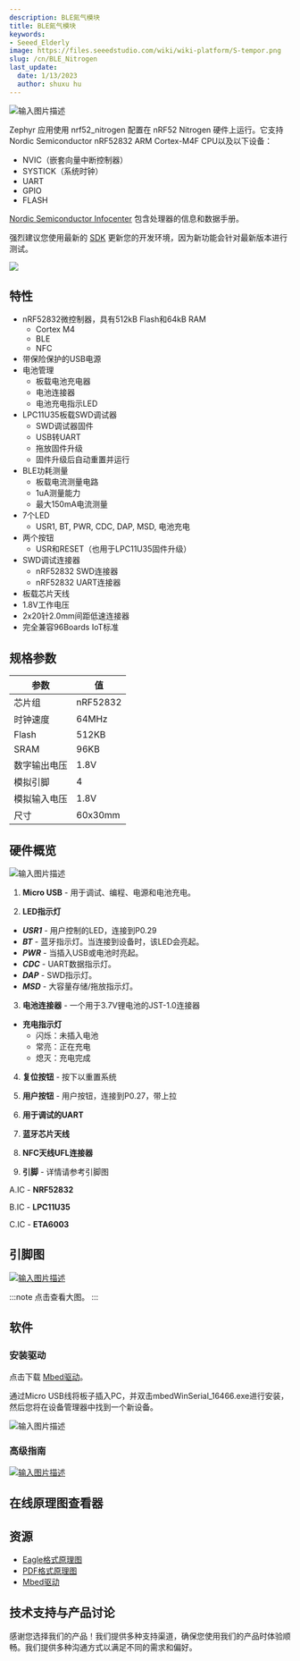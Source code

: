 ```yaml
---
description: BLE氮气模块
title: BLE氮气模块
keywords:
- Seeed_Elderly
image: https://files.seeedstudio.com/wiki/wiki-platform/S-tempor.png
slug: /cn/BLE_Nitrogen
last_update:
  date: 1/13/2023
  author: shuxu hu
---
```


![输入图片描述](https://files.seeedstudio.com/wiki/BLE-Nitrogen/img/cover.png)

Zephyr 应用使用 nrf52_nitrogen 配置在 nRF52 Nitrogen 硬件上运行。它支持 Nordic Semiconductor nRF52832 ARM Cortex-M4F CPU以及以下设备：

* NVIC（嵌套向量中断控制器）
* SYSTICK（系统时钟）
* UART
* GPIO
* FLASH

[Nordic Semiconductor Infocenter](http://infocenter.nordicsemi.com/) 包含处理器的信息和数据手册。

强烈建议您使用最新的 [SDK](https://www.zephyrproject.org/downloads/tools) 更新您的开发环境，因为新功能会针对最新版本进行测试。

[![](https://files.seeedstudio.com/wiki/Seeed-WiKi/docs/images/300px-Get_One_Now_Banner-ragular.png)](https://www.seeedstudio.com/BLE-Nitrogen-p-2711.html)


## 特性

* nRF52832微控制器，具有512kB Flash和64kB RAM
    * Cortex M4
    * BLE
    * NFC
* 带保险保护的USB电源
* 电池管理
    * 板载电池充电器
    * 电池连接器
    * 电池充电指示LED
* LPC11U35板载SWD调试器
    * SWD调试器固件
    * USB转UART
    * 拖放固件升级
    * 固件升级后自动重置并运行
* BLE功耗测量
    * 板载电流测量电路
    * 1uA测量能力
    * 最大150mA电流测量
* 7个LED
    * USR1, BT, PWR, CDC, DAP, MSD, 电池充电
* 两个按钮
    * USR和RESET（也用于LPC11U35固件升级）
* SWD调试连接器
    * nRF52832 SWD连接器
    * nRF52832 UART连接器
* 板载芯片天线
* 1.8V工作电压
* 2x20针2.0mm间距低速连接器
* 完全兼容96Boards IoT标准


## 规格参数

| 参数 | 值 |
|-----------|-------|
|芯片组 | nRF52832 |
|时钟速度 | 64MHz |
|Flash | 512KB |
|SRAM | 96KB |
|数字输出电压 | 1.8V |
|模拟引脚 | 4 |
|模拟输入电压 | 1.8V |
|尺寸 | 60x30mm |

## 硬件概览

![输入图片描述](https://files.seeedstudio.com/wiki/BLE-Nitrogen/img/hardware_ov.png)

1. **Micro USB** - 用于调试、编程、电源和电池充电。

2. **LED指示灯**

* ***USR1*** - 用户控制的LED，连接到P0.29
* ***BT*** - 蓝牙指示灯。当连接到设备时，该LED会亮起。
* ***PWR*** - 当插入USB或电池时亮起。
* ***CDC*** - UART数据指示灯。
* ***DAP*** - SWD指示灯。
* ***MSD*** - 大容量存储/拖放指示灯。

3. **电池连接器** - 一个用于3.7V锂电池的JST-1.0连接器

* **充电指示灯**
    * 闪烁：未插入电池
    * 常亮：正在充电
    * 熄灭：充电完成

4. **复位按钮** - 按下以重置系统

5. **用户按钮** - 用户按钮，连接到P0.27，带上拉

6. **用于调试的UART**

7. **蓝牙芯片天线**

8. **NFC天线UFL连接器**

9. **引脚** - 详情请参考引脚图

A.IC - **NRF52832**

B.IC - **LPC11U35**

C.IC - **ETA6003**

## 引脚图

[![输入图片描述](https://files.seeedstudio.com/wiki/BLE-Nitrogen/img/pin_map.png)](https://files.seeedstudio.com/wiki/BLE-Nitrogen/img/pin_map.png)

:::note
    点击查看大图。
:::

## 软件

### 安装驱动

点击下载 [Mbed驱动](https://developer.mbed.org/media/downloads/drivers/mbedWinSerial_16466.exe)。

通过Micro USB线将板子插入PC，并双击mbedWinSerial_16466.exe进行安装，然后您将在设备管理器中找到一个新设备。

![输入图片描述](https://files.seeedstudio.com/wiki/BLE-Nitrogen/img/install_driver.png)

### 高级指南

[![输入图片描述](https://files.seeedstudio.com/wiki/BLE-Nitrogen/img/guide.png)](https://www.zephyrproject.org/)



## 在线原理图查看器

<div className="altium-ecad-viewer" data-project-src="https://files.seeedstudio.com/wiki/BLE-Nitrogen/res/BLE_Nitrogen_Eagle_File.zip" style={{borderRadius: '0px 0px 4px 4px', height: 500, borderStyle: 'solid', borderWidth: 1, borderColor: 'rgb(241, 241, 241)', overflow: 'hidden', maxWidth: 1280, maxHeight: 700, boxSizing: 'border-box'}}>
</div>



## 资源

* [Eagle格式原理图](https://files.seeedstudio.com/wiki/BLE-Nitrogen/res/BLE_Nitrogen_Eagle_File.zip)
* [PDF格式原理图](https://files.seeedstudio.com/wiki/BLE-Nitrogen/res/BLE%20Nitrogen%20v1.0_SCH.pdf)
* [Mbed驱动](https://developer.mbed.org/media/downloads/drivers/mbedWinSerial_16466.exe)

## 技术支持与产品讨论

感谢您选择我们的产品！我们提供多种支持渠道，确保您使用我们的产品时体验顺畅。我们提供多种沟通方式以满足不同的需求和偏好。

<div class="button_tech_support_container">
<a href="https://forum.seeedstudio.com/" class="button_forum"></a> 
<a href="https://www.seeedstudio.com/contacts" class="button_email"></a>
</div>

<div class="button_tech_support_container">
<a href="https://discord.gg/eWkprNDMU7" class="button_discord"></a> 
<a href="https://github.com/Seeed-Studio/wiki-documents/discussions/69" class="button_discussion"></a>
</div>